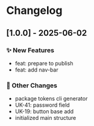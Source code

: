 # Changelog

## [1.0.0] - 2025-06-02

### ✨ New Features
- feat: prepare to publish
- feat: add nav-bar

### 🔧 Other Changes
- package tokens cli generator
- UK-41: password field
- UK-19: button base add
- initialized main structure



